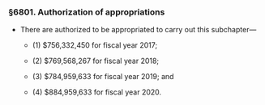 ### §6801. Authorization of appropriations
* There are authorized to be appropriated to carry out this subchapter—

  * (1) $756,332,450 for fiscal year 2017;

  * (2) $769,568,267 for fiscal year 2018;

  * (3) $784,959,633 for fiscal year 2019; and

  * (4) $884,959,633 for fiscal year 2020.